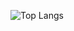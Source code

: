 ![Top Langs](https://github-readme-stats.vercel.app/api/top-langs/?username=profbashuser&layout=compact&theme=tokyonight)

